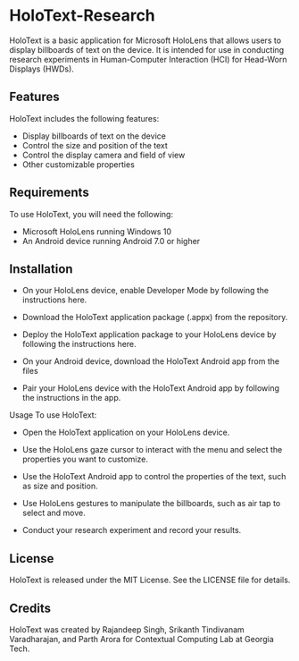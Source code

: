 # HoloText-Research
HoloText is a basic application for Microsoft HoloLens that allows users to display billboards of text on the device. It is intended for use in conducting research experiments in Human-Computer Interaction (HCI) for Head-Worn Displays (HWDs).

## Features
HoloText includes the following features:
- Display billboards of text on the device
- Control the size and position of the text
- Control the display camera and field of view
- Other customizable properties
## Requirements
To use HoloText, you will need the following:

- Microsoft HoloLens running Windows 10
- An Android device running Android 7.0 or higher

## Installation
- On your HoloLens device, enable Developer Mode by following the instructions here.

- Download the HoloText application package (.appx) from the repository.

- Deploy the HoloText application package to your HoloLens device by following the instructions here.

- On your Android device, download the HoloText Android app from the files

- Pair your HoloLens device with the HoloText Android app by following the instructions in the app.

Usage
To use HoloText:

- Open the HoloText application on your HoloLens device.

- Use the HoloLens gaze cursor to interact with the menu and select the properties you want to customize.

- Use the HoloText Android app to control the properties of the text, such as size and position.

- Use HoloLens gestures to manipulate the billboards, such as air tap to select and move.

- Conduct your research experiment and record your results.

## License
HoloText is released under the MIT License. See the LICENSE file for details.

## Credits
HoloText was created by Rajandeep Singh, Srikanth Tindivanam Varadharajan, and Parth Arora for Contextual Computing Lab at Georgia Tech.
